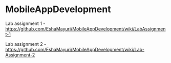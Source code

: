 # MobileAppDevelopment

Lab assignment 1 - https://github.com/EshaMayuri/MobileAppDevelopment/wiki/LabAssignment-1

Lab assignment 2 - https://github.com/EshaMayuri/MobileAppDevelopment/wiki/Lab-Assignment-2
